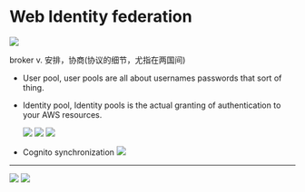 # Web Identity federation

![](https://i.loli.net/2019/07/17/5d2e8ecb416eb74977.png)

broker  v.	安排，协商(协议的细节，尤指在两国间)
- User pool, user pools are all about usernames passwords that sort of thing.
- Identity pool, Identity pools is the actual granting of authentication to your AWS resources.

  ![](https://i.loli.net/2019/06/19/5d099e56cf95b67637.png)
  ![](https://i.loli.net/2019/06/19/5d099e5678fdd27415.png)
  ![](https://i.loli.net/2019/06/19/5d099e56afe1233054.png)


- Cognito synchronization
  ![](https://i.loli.net/2019/07/17/5d2e8ea037b6013055.png)
  
  
-----

![](https://i.loli.net/2019/06/19/5d099e572974e66914.png)
![](https://i.loli.net/2019/06/19/5d099e56f2c7370455.png)
